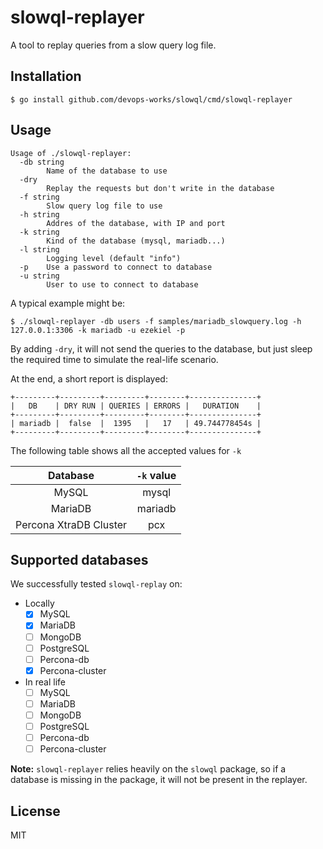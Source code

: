 # slowql-replayer

A tool to replay queries from a slow query log file.

## Installation

```
$ go install github.com/devops-works/slowql/cmd/slowql-replayer
```

## Usage

```
Usage of ./slowql-replayer:
  -db string
        Name of the database to use
  -dry
        Replay the requests but don't write in the database
  -f string
        Slow query log file to use
  -h string
        Addres of the database, with IP and port
  -k string
        Kind of the database (mysql, mariadb...)
  -l string
        Logging level (default "info")
  -p    Use a password to connect to database
  -u string
        User to use to connect to database
```

A typical example might be:

```
$ ./slowql-replayer -db users -f samples/mariadb_slowquery.log -h 127.0.0.1:3306 -k mariadb -u ezekiel -p
```

By adding `-dry`, it will not send the queries to the database, but just sleep the required time to simulate the real-life scenario.

At the end, a short report is displayed:

```
+---------+---------+---------+--------+---------------+
|   DB    | DRY RUN | QUERIES | ERRORS |   DURATION    |
+---------+---------+---------+--------+---------------+
| mariadb |  false  |  1395   |   17   | 49.744778454s |
+---------+---------+---------+--------+---------------+
```

The following table shows all the accepted values for `-k`

|        Database        | `-k` value |
| :--------------------: | :--------: |
|         MySQL          |   mysql    |
|        MariaDB         |  mariadb   |
| Percona XtraDB Cluster |    pcx     |

## Supported databases

We successfully tested `slowql-replay` on:

* Locally
    - [X] MySQL
    - [X] MariaDB
    - [ ] MongoDB
    - [ ] PostgreSQL
    - [ ] Percona-db
    - [X] Percona-cluster

* In real life
    - [ ] MySQL
    - [ ] MariaDB
    - [ ] MongoDB
    - [ ] PostgreSQL
    - [ ] Percona-db
    - [ ] Percona-cluster

**Note:** `slowql-replayer` relies heavily on the `slowql` package, so if a database is missing in the package, it will not be present in the replayer.

## License

MIT